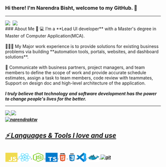 ### Hi there! I'm Narendra Bisht, welcome to my GitHub. 🌱

<hr />
<a href="https://www.linkedin.com/in/narendra-bisht-864b0315/">
  <img align="left" width="24px" src="https://cdn.jsdelivr.net/npm/simple-icons@v3/icons/linkedin.svg"  />
</a>
<a href="mailto:narendraktw@gmail.com">
  <img align="left" width="26px" src="https://cdn.jsdelivr.net/npm/simple-icons@v3/icons/gmail.svg" />
</a>
<br/>
### About Me 🚀
💻 I’m a **Lead UI developer** with a Master's degree in Master of Computer Application(MCA). </br> </br>
👨🏼‍💻 My Major work experience is to provide solutions for existing business problems via building **automation tools, portals, websites, and dashboard solutions**. </br></br>
💬 Communicate with business partners, project managers, and team members to define the scope of work and provide accurate schedule estimates, assign a task to team members, code review with teammates, Support on design doc and high-level architecture of the application. </br></br>
<b><i>I truly believe that technology and software development has the power to change people's lives for the better. 
<br/>
<hr />

<div align="left">
  <a href="https://github.com/narendraktw">
  <img height="180em" src="https://github-readme-stats.vercel.app/api?username=narendraktw&show_icons=true&theme=buefy&include_all_commits=true&count_private=true"/>
  <img height="180em" src="https://github-readme-stats.vercel.app/api/top-langs/?username=narendraktw&layout=compact&langs_count=7&theme=buefy"/>
</div>
<div><img align="center" src="https://github-readme-streak-stats.herokuapp.com/?user=narendraktw&" alt="narendraktw" /></div>
  
## ⚡ Languages & Tools I love and use<br>
  
<div style="display: inline_block"><br>
  <img align="center" alt="js" height="30" width="40" src="https://raw.githubusercontent.com/devicons/devicon/master/icons/javascript/javascript-plain.svg">
  <img align="center" alt="react" height="30" width="40" src="https://raw.githubusercontent.com/devicons/devicon/master/icons/react/react-original.svg">
  <img align="center" alt="Node" height="30" width="40" src="https://raw.githubusercontent.com/devicons/devicon/master/icons/nodejs/nodejs-original.svg">
   <img align="center" alt="ts" height="30" width="40" src="https://raw.githubusercontent.com/devicons/devicon/master/icons/typescript/typescript-plain.svg">
  <img align="center" alt="HTML5" width="26px" src="https://raw.githubusercontent.com/github/explore/80688e429a7d4ef2fca1e82350fe8e3517d3494d/topics/html/html.png" />
 <img align="center" alt="CSS3" width="26px" src="https://raw.githubusercontent.com/github/explore/80688e429a7d4ef2fca1e82350fe8e3517d3494d/topics/css/css.png" />  
  <img align="center" alt="Visual Studio Code" width="30" src="https://raw.githubusercontent.com/github/explore/80688e429a7d4ef2fca1e82350fe8e3517d3494d/topics/visual-studio-code/visual-studio-code.png" />  
  <img align="center" alt="Docker" height="30" width="40" src="https://raw.githubusercontent.com/devicons/devicon/master/icons/docker/docker-original.svg">
<img align="center" alt="git" width="26px" src="https://www.vectorlogo.zone/logos/git-scm/git-scm-icon.svg"/>
</div>
